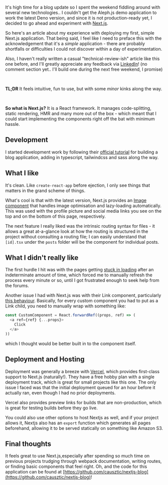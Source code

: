 It's high time for a blog update so I spent the weekend fiddling around with several new technologies..
I couldn't get the Aleph.js demo application to work the latest Deno version, and since it is not production-ready yet, I decided to go ahead and experiment with [Next.js](https://nextjs.org).

So here's an article about my experience with deploying my first, simple Next.js application. That being said, I feel like I need to preface this with the acknowledgement that it's a *simple* application - there are probably shortfalls or difficulties I could not discover within a day of experimentation.

Also, I haven't really written a casual "technical-review-ish" article like this one before, and I'll greatly appreciate any feedback via [LinkedIn](https://www.linkedin.com/in/limyaojie/)! (no comment section yet.. I'll build one during the next free weekend, I promise)

&nbsp;

**TL;DR** It feels intuitive, fun to use, but with some *minor* kinks along the way.

&nbsp;

**So what is Next.js?** It is a React framework. It manages code-splitting, static rendering, HMR and many more out of the box - which meant that I could start implementing the components right off the bat with minimum hassle.

## Development

I started development work by following their [official tutorial](https://nextjs.org/learn/basics/create-nextjs-app) for building a blog application, adding in typescript, tailwindcss and sass along the way.

## What I like
It's clean. Like `create-react-app` before ejection, I only see things that matters in the grand scheme of things.

What's cool is that with the latest version, Next.js provides an [Image component](https://nextjs.org/docs/basic-features/image-optimization) that handles image optimisation and lazy-loading automatically. This was used with the profile picture and social media links you see on the top and on the bottom of this page, respectively.

The next feature I really liked was the intrinsic routing syntax for files - it allows a great at-a-glance look at how the routing is structured in the project without consulting a routing file; I can easily understand that `[id].tsx` under the `posts` folder will be the component for individual posts.
## What I didn't really like

The first hurdle I hit was with the pages getting [stuck in loading](https://github.com/vercel/next.js/issues/10061) after an indeterminate amount of time, which forced me to manually refresh the process every minute or so, until I got frustrated enough to seek help from the forums.

Another issue I had with Next.js was with their Link component, particularly [this behaviour](https://github.com/vercel/next.js/issues/7915). Basically, for every custom component you had to put as a Link child, you need to manually wrap with something like:
```javascript
const CustomComponent = React.forwardRef((props, ref) => (
  <a ref={ref} {...props}>
    Click
  </a>
))
```
which I thought would be better built in to the component itself.

## Deployment and Hosting

Deployment was generally a breeze with [Vercel](https://vercel.com/), which provides first-class support to Next.js (naturally!). They have a free hobby plan with a single deployment track, which is great for small projects like this one. The only issue I faced was that the initial deployment queued for an hour before it actually ran, even though I had no prior deployments.

Vercel also provides preview links for builds that are non-production, which is great for testing builds before they go live.

You could also use other options to host Nextjs as well, and if your project allows it, Nextjs also has an `export` function which generates all pages beforehand, allowing it to be served statically on something like Amazon S3.

## Final thoughts

It feels great to use Next.js,especially after spending so much time on previous projects trudging through webpack documentation, writing routes, or finding basic components that feel right. Oh, and the code for this application can be found at [https://github.com/causztic/nextjs-blog](https://github.com/causztic/nextjs-blog)!
